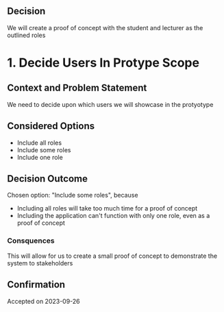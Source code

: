 
## Decision

We will create a proof of concept with the student and lecturer as the outlined roles

# 1. Decide Users In Protype Scope

## Context and Problem Statement

We need to decide upon which users we will showcase in the protyotype

## Considered Options

* Include all roles
* Include some roles
* Include one role

## Decision Outcome

Chosen option: "Include some roles", because
* Including all roles will take too much time for a proof of concept
* Including the application can't function with only one role, even as a proof of concept

### Consquences
This will allow for us to create a small proof of concept to demonstrate the system to stakeholders

## Confirmation
Accepted on 2023-09-26
